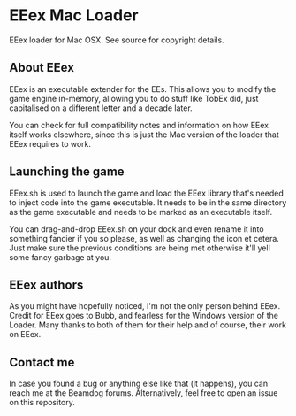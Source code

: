 EEex Mac Loader
===============

EEex loader for Mac OSX. See source for copyright details.


About EEex
----------

EEex is an executable extender for the EEs. This allows you to modify
the game engine in-memory, allowing you to do stuff like TobEx did,
just capitalised on a different letter and a decade later.

You can check for full compatibility notes and information on how
EEex itself works elsewhere, since this is just the Mac version of the
loader that EEex requires to work.


Launching the game
------------------

EEex.sh is used to launch the game and load the EEex library that's
needed to inject code into the game executable. It needs to be in the
same directory as the game executable and needs to be marked as an
executable itself.

You can drag-and-drop EEex.sh on your dock and even rename it into
something fancier if you so please, as well as changing the icon et
cetera. Just make sure the previous conditions are being met otherwise
it'll yell some fancy garbage at you.


EEex authors
------------

As you might have hopefully noticed, I'm not the only person behind
EEex. Credit for EEex goes to Bubb, and fearless for the Windows
version of the Loader. Many thanks to both of them for their help and
of course, their work on EEex.


Contact me
----------

In case you found a bug or anything else like that (it happens), you
can reach me at the Beamdog forums. Alternatively, feel free to open
an issue on this repository.
